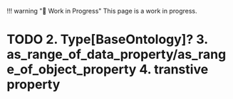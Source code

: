 !!! warning "🚧 Work in Progress" This page is a work in progress.

# TODO 2. Type[BaseOntology]? 3. as_range_of_data_property/as_range_of_object_property 4. transtive property
